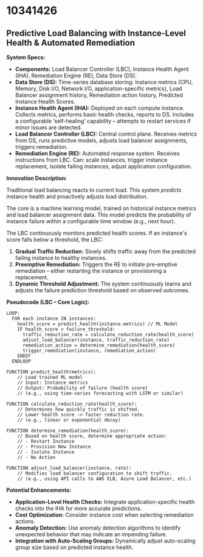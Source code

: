 # 10341426

## Predictive Load Balancing with Instance-Level Health & Automated Remediation

**System Specs:**

*   **Components:** Load Balancer Controller (LBC), Instance Health Agent (IHA), Remediation Engine (RE), Data Store (DS).
*   **Data Store (DS):** Time-series database storing: Instance metrics (CPU, Memory, Disk I/O, Network I/O, application-specific metrics), Load Balancer assignment history, Remediation action history, Predicted Instance Health Scores.
*   **Instance Health Agent (IHA):** Deployed on each compute instance. Collects metrics, performs basic health checks, reports to DS. Includes a configurable ‘self-healing’ capability – attempts to restart services if minor issues are detected.
*   **Load Balancer Controller (LBC):** Central control plane. Receives metrics from DS, runs predictive models, adjusts load balancer assignments, triggers remediation.
*   **Remediation Engine (RE):**  Automated response system. Receives instructions from LBC. Can: scale instances, trigger instance replacement, isolate failing instances, adjust application configuration.

**Innovation Description:**

Traditional load balancing reacts to current load. This system *predicts* instance health and proactively adjusts load distribution. 

The core is a machine learning model, trained on historical instance metrics and load balancer assignment data. This model predicts the probability of instance failure within a configurable time window (e.g., next hour).  

The LBC continuously monitors predicted health scores.  If an instance's score falls below a threshold, the LBC:

1.  **Gradual Traffic Reduction:**  Slowly shifts traffic away from the predicted failing instance to healthy instances.
2.  **Preemptive Remediation:**  Triggers the RE to initiate pre-emptive remediation – either restarting the instance or provisioning a replacement.
3.  **Dynamic Threshold Adjustment:**  The system continuously learns and adjusts the failure prediction threshold based on observed outcomes.  

**Pseudocode (LBC – Core Logic):**

```
LOOP:
  FOR each instance IN instances:
    health_score = predict_health(instance.metrics) // ML Model
    IF health_score < failure_threshold:
      traffic_reduction_rate = calculate_reduction_rate(health_score)
      adjust_load_balancer(instance, traffic_reduction_rate)
      remediation_action = determine_remediation(health_score)
      trigger_remediation(instance, remediation_action)
    ENDIF
  ENDLOOP

FUNCTION predict_health(metrics):
    // Load trained ML model
    // Input: Instance metrics
    // Output: Probability of failure (health score)
    // (e.g., using time-series forecasting with LSTM or similar)

FUNCTION calculate_reduction_rate(health_score):
    // Determines how quickly traffic is shifted.
    // Lower health score -> faster reduction rate.
    // (e.g., linear or exponential decay)

FUNCTION determine_remediation(health_score):
    // Based on health score, determine appropriate action:
    // - Restart Instance
    // - Provision New Instance
    // - Isolate Instance
    // - No Action
    
FUNCTION adjust_load_balancer(instance, rate):
    // Modifies load balancer configuration to shift traffic.
    // (e.g., using API calls to AWS ELB, Azure Load Balancer, etc.)

```

**Potential Enhancements:**

*   **Application-Level Health Checks:** Integrate application-specific health checks into the IHA for more accurate predictions.
*   **Cost Optimization:** Consider instance cost when selecting remediation actions.
*   **Anomaly Detection:**  Use anomaly detection algorithms to identify unexpected behavior that may indicate an impending failure.
*   **Integration with Auto-Scaling Groups:**  Dynamically adjust auto-scaling group size based on predicted instance health.